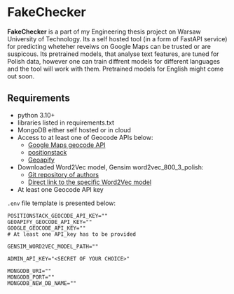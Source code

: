 # **FakeChecker**
**FakeChecker** is a part of my Engineering thesis project on Warsaw University of Technology. Its a self hosted tool (in a form of FastAPI service) for predicting wheteher reveiws on Google Maps can be trusted or are suspicous. Its pretrained models, that analyse text features, are tuned for Polish data, however one can train diffrent models for different languages and the tool will work with them. Pretrained models for English might come out soon.

## Requirements
- python 3.10+
- libraries listed in requirements.txt
- MongoDB either self hosted or in cloud
- Access to at least one of Geocode APIs below:
  - [Google Maps geocode API](https://developers.google.com/maps/documentation/geocoding/overview)
  - [positionstack](https://positionstack.com/)
  - [Geoapify](https://www.geoapify.com/geocoding-api)
- Downloaded Word2Vec model, Gensim word2vec_800_3_polish: 
  - [Git repository of authors](https://github.com/sdadas/polish-nlp-resources#word2vec)
  - [Direct link to the specific Word2Vec model](https://witedupl-my.sharepoint.com/personal/dadass_wit_edu_pl/_layouts/15/onedrive.aspx?id=%2Fpersonal%2Fdadass%5Fwit%5Fedu%5Fpl%2FDocuments%2FModels%2Fword2vec%2Fword2vec%5F800%5F3%2E7z&parent=%2Fpersonal%2Fdadass%5Fwit%5Fedu%5Fpl%2FDocuments%2FModels%2Fword2vec&ga=1)
- At least one Geocode API key

`.env` file template is presented below:
```
POSITIONSTACK_GEOCODE_API_KEY=""
GEOAPIFY_GEOCODE_API_KEY=""
GOOGLE_GEOCODE_API_KEY=""
# At least one API_key has to be provided

GENSIM_WORD2VEC_MODEL_PATH=""

ADMIN_API_KEY="<SECRET OF YOUR CHOICE>"

MONGODB_URI=""
MONGODB_PORT=""
MONGODB_NEW_DB_NAME=""
```
